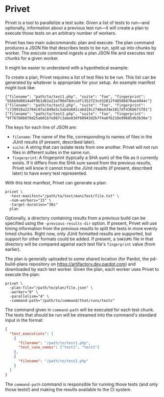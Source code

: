 # Privet

Privet is a tool to parallelize a test suite. Given a list of tests to run—and optionally, information about a previous test run—it will create a plan to execute those tests on an arbitrary number of workers.

Privet has two main subcommands: plan and execute. The plan command produces a JSON file that describes tests to be run, split up into chunks by worker. The execute command ingests a plan JSON file and executes test chunks for a given worker.

It might be easier to understand with a hypothetical example:

To create a plan, Privet requires a list of test files to be run. This list can be generated by whatever is appropriate for your setup. An example manifest might look like:

```
{"filename": "path/to/test1.php", "suite": "foo", "fingerprint": "b5bb9d8014a0f9b1d61e21e796d78dccdf1352f23cd32812f4850b878ae4944c"}
{"filename": "path/to/test2.php", "suite": "foo", "fingerprint": "c739918a22764c87ac849e5c5ab4a681ca6d19c2748e434e1817df436b671f81"}
{"filename": "path/to/test2.php", "suite": "foo", "fingerprint": "9f767b0b078d25ab01b7e887c3abe03df60943d2b7f4a6fb218e99685db3b30a"}
```

The keys for each line of JSON are:
* `filename`: The name of the file, corresponding to names of files in the JUnit results (if present, described later).
* `suite`: A string that can isolate tests from one another. Privet will not run files in different suites in the same run.
* `fingerprint`: A fingerprint (typically a SHA sum) of the file as it currently exists. If it differs from the SHA sum saved from the previous results, Privet will know it cannot trust the JUnit reuslts (if present, described later) to have every test represented.

With this test manifest, Privet can generate a plan:

```
privet \
  -test-manifest="/path/to/test/manifest/file.txt" \
  -num-workers="15" \
  -target-duration="30s"
  plan
```

Optionally, a directory containing results from a previous build can be specified using the `-previous-results-dir` option. If present, Privet will use timing information from the previous results to split the tests in more evenly timed chunks. Right now, only JUnit formatted results are supported, but support for other formats could be added. If present, a `SHASUMS` file in that directory will be compared against each test file's `fingerprint` value (from earlier).

The plan is generally uploaded to some shared location (for Pardot, the pd-build-plans repository on https://artifactory.dev.pardot.com) and downloaded by each test worker. Given the plan, each worker uses Privet to execute the plan:

```
privet \
  -plan-file="/path/to/plan/file.json" \
  -worker="0" \
  -parallelism="4" \
  -command-path="/path/to/command/that/runs/tests"
```

The command given in `command-path` will be executed for each test chunk. The tests that should be run will be streamed into the command's standard input in the format:

```json
{
  "test_executions": [
    {
      "filename": "/path/to/test1.php",
      "test_case_names": ["test1", "test2"]
    },
    {
      "filename": "/path/to/test2.php"
    }
  ]
}
```

The `command-path` command is responsible for running those tests (and only those tests!) and making the results available to the CI system.
